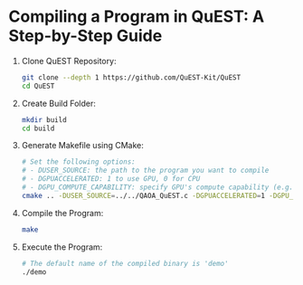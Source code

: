# Compiling a Program in QuEST: A Step-by-Step Guide

1. Clone QuEST Repository:

   ```bash
   git clone --depth 1 https://github.com/QuEST-Kit/QuEST
   cd QuEST
   ```

2. Create Build Folder:

   ```bash
   mkdir build
   cd build
   ```

3. Generate Makefile using CMake:
   ```bash
   # Set the following options:
   # - DUSER_SOURCE: the path to the program you want to compile
   # - DGPUACCELERATED: 1 to use GPU, 0 for CPU
   # - DGPU_COMPUTE_CAPABILITY: specify GPU's compute capability (e.g., 75 for 2080Ti, 89 for 4090)
   cmake .. -DUSER_SOURCE=../../QAOA_QuEST.c -DGPUACCELERATED=1 -DGPU_COMPUTE_CAPABILITY=75
   ```
4. Compile the Program:

   ```bash
   make
   ```

5. Execute the Program:

   ```bash
   # The default name of the compiled binary is 'demo'
   ./demo
   ```
